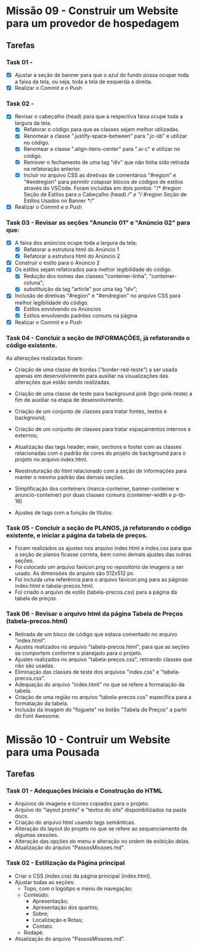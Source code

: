 # Missão 09 - Construir um Website para um provedor de hospedagem

## Tarefas
### Task 01 - 
- [x] Ajustar a seção de banner para que o azul do fundo possa ocupar toda a faixa da tela, ou seja, toda a tela de esquerda a direita.
- [x] Realizar o Commit e o Push

### Task 02 - 
- [x] Revisar o cabeçalho (head) para que a respectiva faixa ocupe toda a largura da tela.
    - [x] Refatorar o código para que as classes sejam melhor utilizadas.
    - [x] Renomear a classe ".justify-space-between" para ".jc-sb" e utilizar no código.
    - [x] Renomear a classe ".align-itens-center" para ".ai-c" e utilizar no código.    
    - [x] Remover o fechamento de uma tag "div" que não tinha sido retirada na refatoração anterior.
    - [x] Incluir no arquivo CSS as diretivas de comentários "#region" e "#endregion" para permitir colapsar blocos de códigos de estilos através do VSCode. Foram incluídas em dois pontos: "/* #region Seção de Estilos para o Cabeçalho (head) */" e "/* #region Seção de Estilos Usados no Banner */"
- [x] Realizar o Commit e o Push

### Task 03 - Revisar as seções "Anuncio 01" e "Anúncio 02" para que:
- [x] A faixa dos anúncios ocupe toda a largura da tela;
    - [x] Refatorar a estrutura html do Anúncio 1
    - [x] Refatorar a estrutura html do Anúncio 2
- [x] Construir o estilo para o Anúncio 2
- [x] Os estilos sejam refatorados para melhor legibilidade do código.
    - [x] Redução dos nomes das classes "conteiner-linha", "conteiner-coluna";
    - [x] substituição da tag "article" por uma tag "div";
- [x] Inclusão de diretivas "#region" e "#endregion" no arquivo CSS para melhor legibilidade do código.
    - [x] Estilos envolvendo os Anúncios
    - [x] Estilos envolvendo padrões comuns na página
- [x] Realizar o Commit e o Push

### Task 04 - Concluir a seção de INFORMAÇÕES, já refatorando o código existente.
As alterações realizadas foram:
- Criação de uma classe de bordas ("border-red-teste") a ser usada apenas em desenvolvimento para auxiliar na visualizações das alterações que estão sendo realizadas.
- Criação de uma classe de teste para background pink (bgc-pink-teste) a fim de auxiliar na etapa de desenvolvimento.
- Criação de um conjunto de classes para tratar fontes, textos e background;
- Criação de um conjunto de classes para tratar espaçamentos internos e externos;
- Atualização das tags header, main, sections e footer com as classes relacionadas com o padrão de cores do projeto de background para o projeto no arquivo index.html.
- Reestruturação do html relacionado com a seção de informações para manter o mesmo padrão das demais seções.
- Simplificação dos conteiners (marca-conteiner, banner-conteiner e anuncio-conteiner) por duas classes comuns (conteiner-width e p-tb-16)

- Ajustes de tags com a função de títulos.

### Task 05 - Concluir a seção de PLANOS, já refatorando o código existente, e iniciar a página da tabela de preços.
- Foram realizados os ajustes nos arquivo index.html e index.css para que a seção de planos ficasse correta, bem como demais ajustes das outras seções.
- Foi colocado um arquivo favicon.png no repositório de imagens a ser usado. As dimensões do arquivo são 512x512 px.
- Foi incluída uma referência para o arquivo favicon.png para as páginas index.html e tabela-precos.html.
- Foi criado o arquivo de estilo (tabela-precos.css) para a página da tabela de preços.

### Task 06 - Revisar o arquivo html da página Tabela de Preços (tabela-precos.html)
- Retirada de um bloco de código que estava comentado no arquivo "index.html".
- Ajustes realizados no arquivo "tabela-precos.html", para que as seções se comportem conforme o planejado para o projeto.
- Ajustes realizados no arquivo "tabela-preços.css", retirando classes que não são usadas.
- Eliminação das classes de teste dos arquivos "index.css" e "tabela-precos.css".
- Adequação do arquivo "index.html" no que se refere a formatação da tabela.
- Criação de uma região no arquivo "tabela-precos.css" específica para a formatação da tabela.
- Inclusão da imagem do "foguete" no botão "Tabela de Preços" a partir do Font Awesome.

# Missão 10 - Contruir um Website para uma Pousada
## Tarefas
### Task 01 - Adequações Iniciais e Construção do HTML
- Arquivos de imagens e ícones copiados para o projeto.
- Arquivo do "layout pronto" e "textos do site" disponibilizados na pasta docs.
- Criação do arquivo html usando tags semânticas.
- Alteração do layout do projeto no que se refere ao sequenciamento de algumas sessões.
- Alteração das opções do menu e alteração no ordem de exibição delas.
- Atualização do arquivo "PassosMissoes.md".

### Task 02 - Estilização da Página principal
- Criar o CSS (index.css) da página principal (index.html).
- Ajustar todas as seções:
    - Topo, com o logotipo e menu de navegação;
    - Conteúdo:
        - Apresentação;
        - Apresentação dos quartos;
        - Sobre;
        - Localização e Rotas;
        - Contato.
    - Rodapé.
- Atualização do arquivo "PassosMissoes.md".